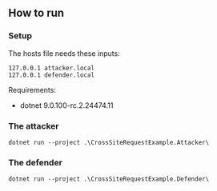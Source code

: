 ## How to run

### Setup

The hosts file needs these inputs:

```
127.0.0.1 attacker.local
127.0.0.1 defender.local
```

Requirements:

- dotnet 9.0.100-rc.2.24474.11

### The attacker

```
dotnet run --project .\CrossSiteRequestExample.Attacker\
```

### The defender

```
dotnet run --project .\CrossSiteRequestExample.Defender\
```
